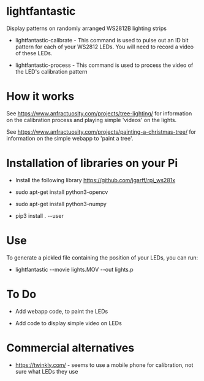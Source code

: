 # lightfantastic

Display patterns on randomly arranged WS2812B lighting strips

* lightfantastic-calibrate - This command is used to pulse out an ID bit pattern for each of your WS2812 LEDs.  You will need
                 to record a video of these LEDs.

* lightfantastic-process - This command is used to process the video of the LED's calibration pattern

# How it works

See https://www.anfractuosity.com/projects/tree-lighting/ for information on the calibration process and playing 
simple 'videos' on the lights.

See https://www.anfractuosity.com/projects/painting-a-christmas-tree/ for information on the simple webapp to 
'paint a tree'.

# Installation of libraries on your Pi

* Install the following library https://github.com/jgarff/rpi_ws281x

* sudo apt-get install python3-opencv

* sudo apt-get install python3-numpy

* pip3 install . --user 

# Use

To generate a pickled file containing the position of your LEDs, you can run:

* lightfantastic --movie lights.MOV --out lights.p

# To Do

* Add webapp code, to paint the LEDs

* Add code to display simple video on LEDs

# Commercial alternatives

* https://twinkly.com/ - seems to use a mobile phone for calibration, not sure what LEDs they use

